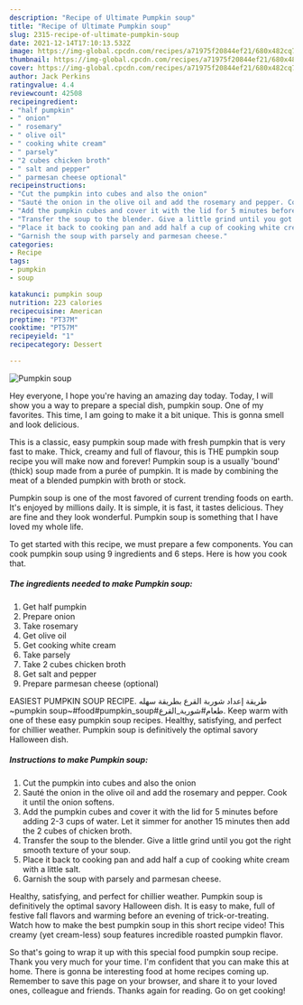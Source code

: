```yaml
---
description: "Recipe of Ultimate Pumpkin soup"
title: "Recipe of Ultimate Pumpkin soup"
slug: 2315-recipe-of-ultimate-pumpkin-soup
date: 2021-12-14T17:10:13.532Z
image: https://img-global.cpcdn.com/recipes/a71975f20844ef21/680x482cq70/pumpkin-soup-recipe-main-photo.jpg
thumbnail: https://img-global.cpcdn.com/recipes/a71975f20844ef21/680x482cq70/pumpkin-soup-recipe-main-photo.jpg
cover: https://img-global.cpcdn.com/recipes/a71975f20844ef21/680x482cq70/pumpkin-soup-recipe-main-photo.jpg
author: Jack Perkins
ratingvalue: 4.4
reviewcount: 42508
recipeingredient:
- "half pumpkin"
- " onion"
- " rosemary"
- " olive oil"
- " cooking white cream"
- " parsely"
- "2 cubes chicken broth"
- " salt and pepper"
- " parmesan cheese optional"
recipeinstructions:
- "Cut the pumpkin into cubes and also the onion"
- "Sauté the onion in the olive oil and add the rosemary and pepper. Cook it until the onion softens."
- "Add the pumpkin cubes and cover it with the lid for 5 minutes before adding 2-3 cups of water. Let it simmer for another 15 minutes then add the 2 cubes of chicken broth."
- "Transfer the soup to the blender. Give a little grind until you got the right smooth texture of your soup."
- "Place it back to cooking pan and add half a cup of cooking white cream with a little salt."
- "Garnish the soup with parsely and parmesan cheese."
categories:
- Recipe
tags:
- pumpkin
- soup

katakunci: pumpkin soup 
nutrition: 223 calories
recipecuisine: American
preptime: "PT37M"
cooktime: "PT57M"
recipeyield: "1"
recipecategory: Dessert

---
```



![Pumpkin soup](https://img-global.cpcdn.com/recipes/a71975f20844ef21/680x482cq70/pumpkin-soup-recipe-main-photo.jpg)

Hey everyone, I hope you're having an amazing day today. Today, I will show you a way to prepare a special dish, pumpkin soup. One of my favorites. This time, I am going to make it a bit unique. This is gonna smell and look delicious.

This is a classic, easy pumpkin soup made with fresh pumpkin that is very fast to make. Thick, creamy and full of flavour, this is THE pumpkin soup recipe you will make now and forever! Pumpkin soup is a usually 'bound' (thick) soup made from a purée of pumpkin. It is made by combining the meat of a blended pumpkin with broth or stock.

Pumpkin soup is one of the most favored of current trending foods on earth. It's enjoyed by millions daily. It is simple, it is fast, it tastes delicious. They are fine and they look wonderful. Pumpkin soup is something that I have loved my whole life.


To get started with this recipe, we must prepare a few components. You can cook pumpkin soup using 9 ingredients and 6 steps. Here is how you cook that.

<!--inarticleads1-->

##### The ingredients needed to make Pumpkin soup:

1. Get half pumpkin
1. Prepare  onion
1. Take  rosemary
1. Get  olive oil
1. Get  cooking white cream
1. Take  parsely
1. Take 2 cubes chicken broth
1. Get  salt and pepper
1. Prepare  parmesan cheese (optional)


EASIEST PUMPKIN SOUP RECIPE. طريقة إعداد شوربة القرع بطريقة سهله ~pumpkin soup~#food#pumpkin_soup#طعام#شوربة_القرع. Keep warm with one of these easy pumpkin soup recipes. Healthy, satisfying, and perfect for chillier weather. Pumpkin soup is definitively the optimal savory Halloween dish. 

<!--inarticleads2-->

##### Instructions to make Pumpkin soup:

1. Cut the pumpkin into cubes and also the onion
1. Sauté the onion in the olive oil and add the rosemary and pepper. Cook it until the onion softens.
1. Add the pumpkin cubes and cover it with the lid for 5 minutes before adding 2-3 cups of water. Let it simmer for another 15 minutes then add the 2 cubes of chicken broth.
1. Transfer the soup to the blender. Give a little grind until you got the right smooth texture of your soup.
1. Place it back to cooking pan and add half a cup of cooking white cream with a little salt.
1. Garnish the soup with parsely and parmesan cheese.


Healthy, satisfying, and perfect for chillier weather. Pumpkin soup is definitively the optimal savory Halloween dish. It is easy to make, full of festive fall flavors and warming before an evening of trick-or-treating. Watch how to make the best pumpkin soup in this short recipe video! This creamy (yet cream-less) soup features incredible roasted pumpkin flavor. 

So that's going to wrap it up with this special food pumpkin soup recipe. Thank you very much for your time. I'm confident that you can make this at home. There is gonna be interesting food at home recipes coming up. Remember to save this page on your browser, and share it to your loved ones, colleague and friends. Thanks again for reading. Go on get cooking!
